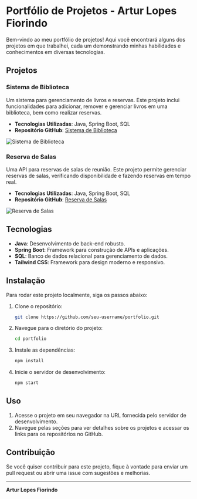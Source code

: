 # Portfólio de Projetos - Artur Lopes Fiorindo

Bem-vindo ao meu portfólio de projetos! Aqui você encontrará alguns dos projetos em que trabalhei, cada um demonstrando minhas habilidades e conhecimentos em diversas tecnologias.

## Projetos

### Sistema de Biblioteca

Um sistema para gerenciamento de livros e reservas. Este projeto inclui funcionalidades para adicionar, remover e gerenciar livros em uma biblioteca, bem como realizar reservas.

- **Tecnologias Utilizadas**: Java, Spring Boot, SQL
- **Repositório GitHub**: [Sistema de Biblioteca]([https://github.com/seu-username/sistema-de-biblioteca](https://github.com/ArtFiorindo/ApiSistemaBiblioteca))

![Sistema de Biblioteca](https://via.placeholder.com/300x300?text=Sistema+de+Biblioteca)

### Reserva de Salas

Uma API para reservas de salas de reunião. Este projeto permite gerenciar reservas de salas, verificando disponibilidade e fazendo reservas em tempo real.

- **Tecnologias Utilizadas**: Java, Spring Boot, SQL
- **Repositório GitHub**: [Reserva de Salas](https://github.com/seu-username/reserva-de-salas)

![Reserva de Salas](https://via.placeholder.com/300x300?text=Reserva+de+Salas)

## Tecnologias

- **Java**: Desenvolvimento de back-end robusto.
- **Spring Boot**: Framework para construção de APIs e aplicações.
- **SQL**: Banco de dados relacional para gerenciamento de dados.
- **Tailwind CSS**: Framework para design moderno e responsivo.

## Instalação

Para rodar este projeto localmente, siga os passos abaixo:

1. Clone o repositório:
    ```bash
    git clone https://github.com/seu-username/portfolio.git
    ```

2. Navegue para o diretório do projeto:
    ```bash
    cd portfolio
    ```

3. Instale as dependências:
    ```bash
    npm install
    ```

4. Inicie o servidor de desenvolvimento:
    ```bash
    npm start
    ```

## Uso

1. Acesse o projeto em seu navegador na URL fornecida pelo servidor de desenvolvimento.
2. Navegue pelas seções para ver detalhes sobre os projetos e acessar os links para os repositórios no GitHub.

## Contribuição

Se você quiser contribuir para este projeto, fique à vontade para enviar um pull request ou abrir uma issue com sugestões e melhorias.

---

**Artur Lopes Fiorindo**


